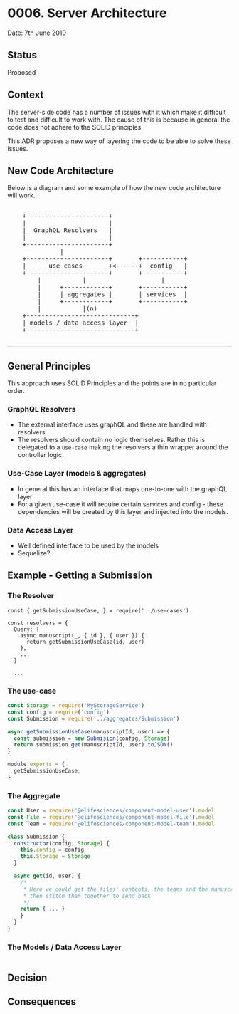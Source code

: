 # 0006. Server Architecture

Date: 7th June 2019

## Status

Proposed

## Context

The server-side code has a number of issues with it which make it difficult to
test and difficult to work with. The cause of this is because in general the
code does not adhere to the SOLID principles.

This ADR proposes a new way of layering the code to be able to solve these issues.

## New Code Architecture

Below is a diagram and some example of how the new code architecture will work.

<pre>

    +----------------------+
    |                      |
    |  GraphQL Resolvers   |
    |                      |
    +----------------------+
              |
    +----------------------+       +-----------+
    |      use cases       +<------+  config   |
    +----------------------+       +-----------+
        |           |                    |
        |     +------------+       +-----------+
        |     | aggregates |       | services  |
        |     +------------+       +-----------+
        |           |(n)
    +-----------------------------+
    | models / data access layer  |
    +-----------------------------+

</pre>

---

## General Principles

This approach uses SOLID Principles and the points are in no particular order.

### GraphQL Resolvers

- The external interface uses graphQL and these are handled with resolvers.
- The resolvers should contain no logic themselves. Rather this is delegated
  to a `use-case` making the resolvers a thin wrapper around the controller logic.

### Use-Case Layer (models & aggregates)

- In general this has an interface that maps one-to-one with the graphQL layer
- For a given use-case it will require certain services and config - these
  dependencies will be created by this layer and injected into the models.

### Data Access Layer

- Well defined interface to be used by the models
- Sequelize?

## Example - Getting a Submission

### The Resolver

```
const { getSubmissionUseCase, } = require('../use-cases')

const resolvers = {
  Query: {
    async manuscript(_, { id }, { user }) {
      return getSubmissionUseCase(id, user)
    },
    ...
  }

  ...
```

### The use-case

```js
const Storage = require('MyStorageService')
const config = require('config')
const Submission = require('../aggregates/Submission')

async getSubmissionUseCase(manuscriptId, user) => {
  const submission = new Submision(config, Storage)
  return submission.get(manuscriptId, user).toJSON()
}

module.exports = {
  getSubmissionUseCase,
}
```

### The Aggregate

```js
const User = require('@elifesciences/component-model-user').model
const File = require('@elifesciences/component-model-file').model
const Team = require('@elifesciences/component-model-team').model

class Submission {
  constructor(config, Storage) {
    this.config = config
    this.Storage = Storage
  }

  async get(id, user) {
    /*
     * Here we could get the files' contents, the teams and the manuscript
     * then stitch them together to send back
     */
    return { ... }
    }
  }
}
```

### The Models / Data Access Layer

```js
```

## Decision

## Consequences
